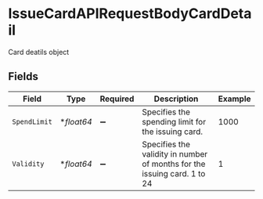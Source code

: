 # IssueCardAPIRequestBodyCardDetail

Card deatils object


## Fields

| Field                                                                    | Type                                                                     | Required                                                                 | Description                                                              | Example                                                                  |
| ------------------------------------------------------------------------ | ------------------------------------------------------------------------ | ------------------------------------------------------------------------ | ------------------------------------------------------------------------ | ------------------------------------------------------------------------ |
| `SpendLimit`                                                             | **float64*                                                               | :heavy_minus_sign:                                                       | Specifies the spending limit for the issuing card.                       | 1000                                                                     |
| `Validity`                                                               | **float64*                                                               | :heavy_minus_sign:                                                       | Specifies the validity in number of months for the issuing card. 1 to 24 | 1                                                                        |